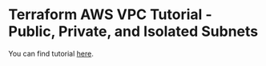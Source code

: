 # Terraform AWS VPC Tutorial - Public, Private, and Isolated Subnets

You can find tutorial [here](https://youtu.be/TQ_V9TYoRvw).

